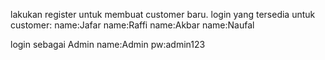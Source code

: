 lakukan register untuk membuat customer baru.
login yang tersedia untuk customer:
name:Jafar
name:Raffi
name:Akbar
name:Naufal

login sebagai Admin
name:Admin
pw:admin123